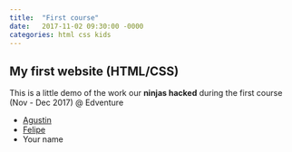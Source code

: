 ```yaml
---
title:  "First course"
date:   2017-11-02 09:30:00 -0000
categories: html css kids
---
```


## My first website (HTML/CSS)
This is a little demo of the work our **ninjas hacked** during the first course  (Nov - Dec 2017) @ Edventure
*   [Agustin](/course-1/agustin/index.html "Try eating a fruit every day")
*   [Felipe](/course-1/felipe/index.html "Brush your teeth twice a day!")
*   Your name